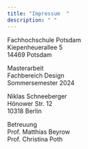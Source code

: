 ```yaml
---
title: "Impressum  "
description: " "
---
```

Fachhochschule Potsdam  
Kiepenheuerallee 5  
14469 Potsdam

Masterarbeit  
Fachbereich Design  
Sommersemester 2024  

Niklas Schneeberger  
Hönower Str. 12  
10318 Berlin

Betreuung  
Prof. Matthias Beyrow  
Prof. Christina Poth